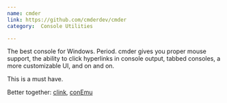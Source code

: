 ```yaml
---
name: cmder
link: https://github.com/cmderdev/cmder
category:  Console Utilities

---
```


The best console for Windows.  Period.  cmder gives you proper mouse support,
the ability to click hyperlinks in console output, tabbed consoles, a more
customizable UI, and on and on.

This is a must have.

Better together:  [clink](#clink), [conEmu](#conemu)